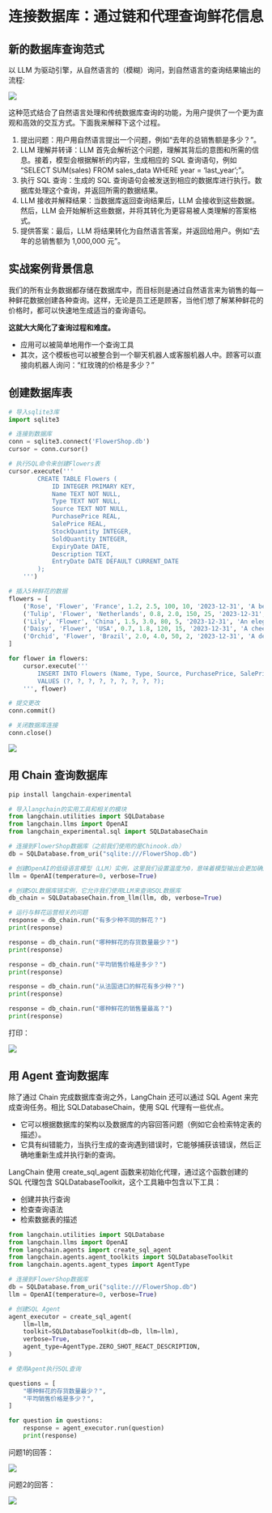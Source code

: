 #  连接数据库：通过链和代理查询鲜花信息



## 新的数据库查询范式

以 LLM 为驱动引擎，从自然语言的（模糊）询问，到自然语言的查询结果输出的流程:

![](Images/44.webp)



这种范式结合了自然语言处理和传统数据库查询的功能，为用户提供了一个更为直观和高效的交互方式。下面我来解释下这个过程。



1. 提出问题：用户用自然语言提出一个问题，例如“去年的总销售额是多少？”。
2. LLM 理解并转译：LLM 首先会解析这个问题，理解其背后的意图和所需的信息。接着，模型会根据解析的内容，生成相应的 SQL 查询语句，例如 “SELECT SUM(sales) FROM sales_data WHERE year = ‘last_year’;”。
3. 执行 SQL 查询：生成的 SQL 查询语句会被发送到相应的数据库进行执行。数据库处理这个查询，并返回所需的数据结果。
4. LLM 接收并解释结果：当数据库返回查询结果后，LLM 会接收到这些数据。然后，LLM 会开始解析这些数据，并将其转化为更容易被人类理解的答案格式。
5. 提供答案：最后，LLM 将结果转化为自然语言答案，并返回给用户。例如“去年的总销售额为 1,000,000 元”。



## 实战案例背景信息

我们的所有业务数据都存储在数据库中，而目标则是通过自然语言来为销售的每一种鲜花数据创建各种查询。这样，无论是员工还是顾客，当他们想了解某种鲜花的价格时，都可以快速地生成适当的查询语句。



**这就大大简化了查询过程和难度。**



- 应用可以被简单地用作一个查询工具
- 其次，这个模板也可以被整合到一个聊天机器人或客服机器人中。顾客可以直接向机器人询问：“红玫瑰的价格是多少？”





## 创建数据库表



```python
# 导入sqlite3库
import sqlite3

# 连接到数据库
conn = sqlite3.connect('FlowerShop.db')
cursor = conn.cursor()

# 执行SQL命令来创建Flowers表
cursor.execute('''
        CREATE TABLE Flowers (
            ID INTEGER PRIMARY KEY, 
            Name TEXT NOT NULL, 
            Type TEXT NOT NULL, 
            Source TEXT NOT NULL, 
            PurchasePrice REAL, 
            SalePrice REAL,
            StockQuantity INTEGER, 
            SoldQuantity INTEGER, 
            ExpiryDate DATE,  
            Description TEXT, 
            EntryDate DATE DEFAULT CURRENT_DATE 
        );
    ''')

# 插入5种鲜花的数据
flowers = [
    ('Rose', 'Flower', 'France', 1.2, 2.5, 100, 10, '2023-12-31', 'A beautiful red rose'),
    ('Tulip', 'Flower', 'Netherlands', 0.8, 2.0, 150, 25, '2023-12-31', 'A colorful tulip'),
    ('Lily', 'Flower', 'China', 1.5, 3.0, 80, 5, '2023-12-31', 'An elegant white lily'),
    ('Daisy', 'Flower', 'USA', 0.7, 1.8, 120, 15, '2023-12-31', 'A cheerful daisy flower'),
    ('Orchid', 'Flower', 'Brazil', 2.0, 4.0, 50, 2, '2023-12-31', 'A delicate purple orchid')
]

for flower in flowers:
    cursor.execute('''
        INSERT INTO Flowers (Name, Type, Source, PurchasePrice, SalePrice, StockQuantity, SoldQuantity, ExpiryDate, Description) 
        VALUES (?, ?, ?, ?, ?, ?, ?, ?, ?);
    ''', flower)

# 提交更改
conn.commit()

# 关闭数据库连接
conn.close()
```



![](Images/45.webp)

## 用 Chain 查询数据库



```python
pip install langchain-experimental
```



```python
# 导入langchain的实用工具和相关的模块
from langchain.utilities import SQLDatabase
from langchain.llms import OpenAI
from langchain_experimental.sql import SQLDatabaseChain

# 连接到FlowerShop数据库（之前我们使用的是Chinook.db）
db = SQLDatabase.from_uri("sqlite:///FlowerShop.db")

# 创建OpenAI的低级语言模型（LLM）实例，这里我们设置温度为0，意味着模型输出会更加确定性
llm = OpenAI(temperature=0, verbose=True)

# 创建SQL数据库链实例，它允许我们使用LLM来查询SQL数据库
db_chain = SQLDatabaseChain.from_llm(llm, db, verbose=True)

# 运行与鲜花运营相关的问题
response = db_chain.run("有多少种不同的鲜花？")
print(response)

response = db_chain.run("哪种鲜花的存货数量最少？")
print(response)

response = db_chain.run("平均销售价格是多少？")
print(response)

response = db_chain.run("从法国进口的鲜花有多少种？")
print(response)

response = db_chain.run("哪种鲜花的销售量最高？")
print(response)
```



打印：



![](Images/46.webp)





## 用 Agent 查询数据库



除了通过 Chain 完成数据库查询之外，LangChain 还可以通过 SQL Agent 来完成查询任务。相比 SQLDatabaseChain，使用 SQL 代理有一些优点。



- 它可以根据数据库的架构以及数据库的内容回答问题（例如它会检索特定表的描述）。
- 它具有纠错能力，当执行生成的查询遇到错误时，它能够捕获该错误，然后正确地重新生成并执行新的查询。



LangChain 使用 create_sql_agent 函数来初始化代理，通过这个函数创建的 SQL 代理包含 SQLDatabaseToolkit，这个工具箱中包含以下工具：

- 创建并执行查询
- 检查查询语法
- 检索数据表的描述

```python
from langchain.utilities import SQLDatabase
from langchain.llms import OpenAI
from langchain.agents import create_sql_agent
from langchain.agents.agent_toolkits import SQLDatabaseToolkit
from langchain.agents.agent_types import AgentType

# 连接到FlowerShop数据库
db = SQLDatabase.from_uri("sqlite:///FlowerShop.db")
llm = OpenAI(temperature=0, verbose=True)

# 创建SQL Agent
agent_executor = create_sql_agent(
    llm=llm,
    toolkit=SQLDatabaseToolkit(db=db, llm=llm),
    verbose=True,
    agent_type=AgentType.ZERO_SHOT_REACT_DESCRIPTION,
)

# 使用Agent执行SQL查询

questions = [
    "哪种鲜花的存货数量最少？",
    "平均销售价格是多少？",
]

for question in questions:
    response = agent_executor.run(question)
    print(response)
```



问题1的回答：

![](Images/47.webp)

问题2的回答：

![](Images/48.webp)